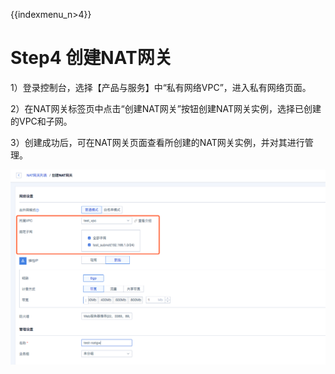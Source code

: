 {{indexmenu_n>4}}

# Step4 创建NAT网关

1）登录控制台，选择【产品与服务】中“私有网络VPC”，进入私有网络页面。

2）在NAT网关标签页中点击“创建NAT网关”按钮创建NAT网关实例，选择已创建的VPC和子网。

3）创建成功后，可在NAT网关页面查看所创建的NAT网关实例，并对其进行管理。

![image](/images/create_natgw.png)
